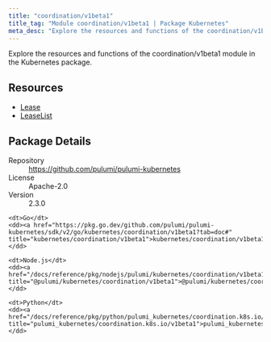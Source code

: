 ```yaml
---
title: "coordination/v1beta1"
title_tag: "Module coordination/v1beta1 | Package Kubernetes"
meta_desc: "Explore the resources and functions of the coordination/v1beta1 module in the Kubernetes package."
---
```


<!-- WARNING: this file was generated by Pulumi Docs Generator. -->
<!-- Do not edit by hand unless you're certain you know what you are doing! -->

Explore the resources and functions of the coordination/v1beta1 module in the Kubernetes package.

<h2 id="resources">Resources</h2>
<ul class="api">
    <li><a href="lease" title="Lease"><span class="symbol resource"></span>Lease</a></li>
    <li><a href="leaselist" title="LeaseList"><span class="symbol resource"></span>LeaseList</a></li>
</ul>

<h2 id="package-details">Package Details</h2>
<dl class="package-details">
	<dt>Repository</dt>
	<dd><a href="https://github.com/pulumi/pulumi-kubernetes">https://github.com/pulumi/pulumi-kubernetes</a></dd>
	<dt>License</dt>
	<dd>Apache-2.0</dd>
	<dt>Version</dt>
	<dd>2.3.0</dd>
</dl>



<dl class="tabular">

    <dt>Go</dt>
    <dd><a href="https://pkg.go.dev/github.com/pulumi/pulumi-kubernetes/sdk/v2/go/kubernetes/coordination/v1beta1?tab=doc#" title="kubernetes/coordination/v1beta1">kubernetes/coordination/v1beta1</a></dd>

    <dt>Node.js</dt>
    <dd><a href="/docs/reference/pkg/nodejs/pulumi/kubernetes/coordination/v1beta1/#" title="@pulumi/kubernetes/coordination/v1beta1">@pulumi/kubernetes/coordination/v1beta1</a></dd>

    <dt>Python</dt>
    <dd><a href="/docs/reference/pkg/python/pulumi_kubernetes/coordination.k8s.io/v1beta1" title="pulumi_kubernetes/coordination.k8s.io/v1beta1">pulumi_kubernetes/coordination.k8s.io/v1beta1</a></dd>

</dl>

